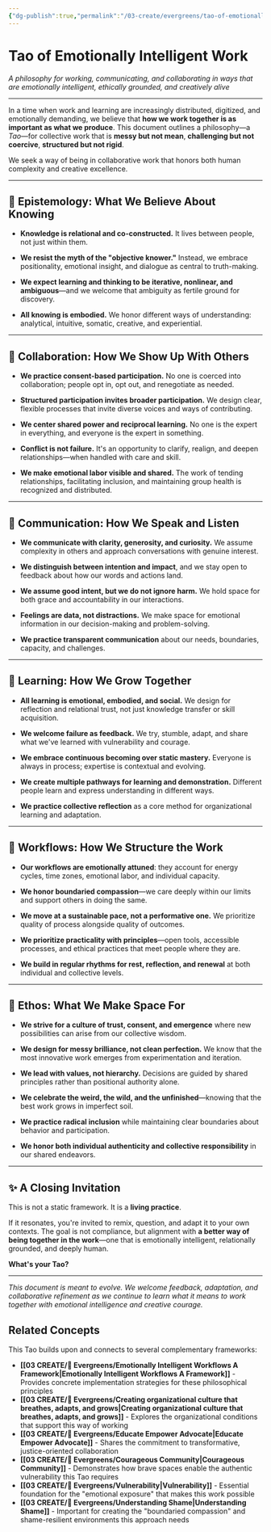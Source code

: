 ```yaml
---
{"dg-publish":true,"permalink":"/03-create/evergreens/tao-of-emotionally-intelligent-work/","title":"The Tao of Emotionally Intelligent Work","tags":["emotional-intelligence","collaboration","communication","learning","workflows","ethos","philosophy-of-work","human-connection"]}
---
```


# Tao of Emotionally Intelligent Work

_A philosophy for working, communicating, and collaborating in ways that are emotionally intelligent, ethically grounded, and creatively alive_

---

In a time when work and learning are increasingly distributed, digitized, and emotionally demanding, we believe that **how we work together is as important as what we produce**. This document outlines a philosophy—a _Tao_—for collective work that is **messy but not mean**, **challenging but not coercive**, **structured but not rigid**.

We seek a way of being in collaborative work that honors both human complexity and creative excellence.

---

## 🧭 **Epistemology: What We Believe About Knowing**

- **Knowledge is relational and co-constructed.** It lives between people, not just within them.
    
- **We resist the myth of the "objective knower."** Instead, we embrace positionality, emotional insight, and dialogue as central to truth-making.
    
- **We expect learning and thinking to be iterative, nonlinear, and ambiguous**—and we welcome that ambiguity as fertile ground for discovery.
    
- **All knowing is embodied.** We honor different ways of understanding: analytical, intuitive, somatic, creative, and experiential.
    

---

## 🤝 **Collaboration: How We Show Up With Others**

- **We practice consent-based participation.** No one is coerced into collaboration; people opt in, opt out, and renegotiate as needed.
    
- **Structured participation invites broader participation.** We design clear, flexible processes that invite diverse voices and ways of contributing.
    
- **We center shared power and reciprocal learning.** No one is the expert in everything, and everyone is the expert in something.
    
- **Conflict is not failure.** It's an opportunity to clarify, realign, and deepen relationships—when handled with care and skill.
    
- **We make emotional labor visible and shared.** The work of tending relationships, facilitating inclusion, and maintaining group health is recognized and distributed.
    

---

## 💬 **Communication: How We Speak and Listen**

- **We communicate with clarity, generosity, and curiosity.** We assume complexity in others and approach conversations with genuine interest.
    
- **We distinguish between intention and impact**, and we stay open to feedback about how our words and actions land.
    
- **We assume good intent, but we do not ignore harm.** We hold space for both grace and accountability in our interactions.
    
- **Feelings are data, not distractions.** We make space for emotional information in our decision-making and problem-solving.
    
- **We practice transparent communication** about our needs, boundaries, capacity, and challenges.
    

---

## 🌱 **Learning: How We Grow Together**

- **All learning is emotional, embodied, and social.** We design for reflection and relational trust, not just knowledge transfer or skill acquisition.
    
- **We welcome failure as feedback.** We try, stumble, adapt, and share what we've learned with vulnerability and courage.
    
- **We embrace continuous becoming over static mastery.** Everyone is always in process; expertise is contextual and evolving.
    
- **We create multiple pathways for learning and demonstration.** Different people learn and express understanding in different ways.
    
- **We practice collective reflection** as a core method for organizational learning and adaptation.
    

---

## 🧠 **Workflows: How We Structure the Work**

- **Our workflows are emotionally attuned**: they account for energy cycles, time zones, emotional labor, and individual capacity.
    
- **We honor boundaried compassion**—we care deeply within our limits and support others in doing the same.
    
- **We move at a sustainable pace, not a performative one.** We prioritize quality of process alongside quality of outcomes.
    
- **We prioritize practicality with principles**—open tools, accessible processes, and ethical practices that meet people where they are.
    
- **We build in regular rhythms for rest, reflection, and renewal** at both individual and collective levels.
    

---

## 🌺 **Ethos: What We Make Space For**

- **We strive for a culture of trust, consent, and emergence** where new possibilities can arise from our collective wisdom.
    
- **We design for messy brilliance, not clean perfection.** We know that the most innovative work emerges from experimentation and iteration.
    
- **We lead with values, not hierarchy.** Decisions are guided by shared principles rather than positional authority alone.
    
- **We celebrate the weird, the wild, and the unfinished**—knowing that the best work grows in imperfect soil.
    
- **We practice radical inclusion** while maintaining clear boundaries about behavior and participation.
    
- **We honor both individual authenticity and collective responsibility** in our shared endeavors.
    

---

## ✨ **A Closing Invitation**

This is not a static framework. It is a **living practice**.

If it resonates, you're invited to remix, question, and adapt it to your own contexts. The goal is not compliance, but alignment with **a better way of being together in the work**—one that is emotionally intelligent, relationally grounded, and deeply human.

**What's your Tao?**

---

_This document is meant to evolve. We welcome feedback, adaptation, and collaborative refinement as we continue to learn what it means to work together with emotional intelligence and creative courage._

## Related Concepts

This Tao builds upon and connects to several complementary frameworks:

- **[[03 CREATE/🌲 Evergreens/Emotionally Intelligent Workflows A Framework\|Emotionally Intelligent Workflows A Framework]]** - Provides concrete implementation strategies for these philosophical principles
- **[[03 CREATE/🌲 Evergreens/Creating organizational culture that breathes, adapts, and grows\|Creating organizational culture that breathes, adapts, and grows]]** - Explores the organizational conditions that support this way of working
- **[[03 CREATE/🌲 Evergreens/Educate Empower Advocate\|Educate Empower Advocate]]** - Shares the commitment to transformative, justice-oriented collaboration
- **[[03 CREATE/🌲 Evergreens/Courageous Community\|Courageous Community]]** - Demonstrates how brave spaces enable the authentic vulnerability this Tao requires
- **[[03 CREATE/🌲 Evergreens/Vulnerability\|Vulnerability]]** - Essential foundation for the "emotional exposure" that makes this work possible
- **[[03 CREATE/🌲 Evergreens/Understanding Shame\|Understanding Shame]]** - Important for creating the "boundaried compassion" and shame-resilient environments this approach needs


